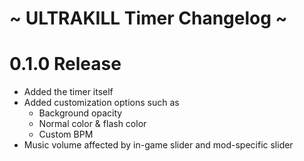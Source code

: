 ﻿# ~ ULTRAKILL Timer Changelog ~

# 0.1.0 Release

- Added the timer itself
- Added customization options such as
  - Background opacity
  - Normal color & flash color
  - Custom BPM
- Music volume affected by in-game slider and mod-specific slider